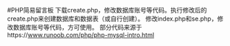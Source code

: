 #PHP简易留言板
下载create.php，修改数据库账号等代码。执行修改后的create.php来创建数据库和数据表（或自行创建）。
修改index.php和se.php，修改数据库账号等代码，方可使用。
部分代码来源于https://www.runoob.com/php/php-mysql-intro.html